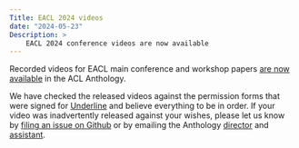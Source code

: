 ```yaml
---
Title: EACL 2024 videos
date: "2024-05-23"
Description: >
    EACL 2024 conference videos are now available
---
```


Recorded videos for EACL main conference and workshop papers [are now
available](https://aclanthology.org/events/eacl-2024/) in the ACL
Anthology.

We have checked the released videos against the permission forms that
were signed for [Underline](https://underline.io) and believe
everything to be in order.  If your video was inadvertently released
against your wishes, please let us know by [filing an issue on
Github](https://github.com/acl-org/acl-anthology/issues/new?assignees=anthology-assist&labels=correction%2Cmetadata&projects=&template=01-metadata-correction.yml&title=Paper+Metadata%3A+%7Breplace+with+Anthology+ID%7D)
or by emailing the Anthology [director](mailto:anthology@aclweb.org)
and [assistant](mailto:anthology-tech@aclweb.org).
